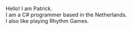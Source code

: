 Hello! I am Patrick. <br>
I am a C# programmer based in the Netherlands. <br>
I also like playing Rhythm Games.
